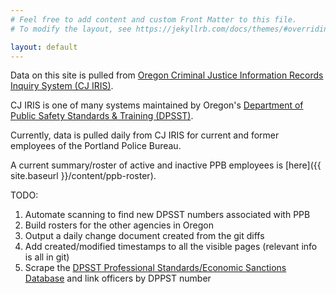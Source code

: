 ```yaml
---
# Feel free to add content and custom Front Matter to this file.
# To modify the layout, see https://jekyllrb.com/docs/themes/#overriding-theme-defaults

layout: default
---
```


Data on this site is pulled from [Oregon Criminal Justice Information Records Inquiry System (CJ IRIS)](https://www.bpl-orsnapshot.net/PublicInquiry_CJ/EmployeeSearch.aspx).

CJ IRIS is one of many systems maintained by Oregon's [Department of Public Safety Standards & Training (DPSST)](https://www.oregon.gov/dpsst/pages/default.aspx).

Currently, data is pulled daily from CJ IRIS for current and former employees of the Portland Police Bureau.

A current summary/roster of active and inactive PPB employees is [here]({{ site.baseurl }}/content/ppb-roster).

TODO:

1. Automate scanning to find new DPSST numbers associated with PPB
2. Build rosters for the other agencies in Oregon
3. Output a daily change document created from the git diffs
4. Add created/modified timestamps to all the visible pages (relevant info is all in git)
5. Scrape the [DPSST Professional Standards/Economic Sanctions Database](https://www.oregon.gov/dpsst/cj/pages/cases.aspx) and link officers by DPPST number
